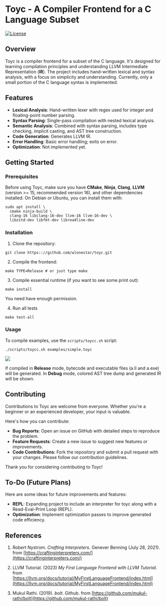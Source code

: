 # Toyc - A Compiler Frontend for a C Language Subset

[![License](https://img.shields.io/badge/License-MIT-blue.svg)](https://opensource.org/licenses/MIT)

## Overview

Toyc is a compiler frontend for a subset of the C language. It's designed for learning compilation principles and understanding LLVM Intermediate Representation (**IR**). The project includes hand-written lexical and syntax analysis, with a focus on simplicity and understanding. Currently, only a small portion of the C language syntax is implemented.

## Features

- **Lexical Analysis**: Hand-written lexer with regex used for integer and floating-point number parsing.
- **Syntax Parsing**: Single-pass compilation with nested lexical analysis.
- **Semantic Analysis**: Combined with syntax parsing, includes type checking, implicit casting, and AST tree construction.
- **Code Generation**: Generates LLVM IR.
- **Error Handling**: Basic error handling; exits on error.
- **Optimization**: Not implemented yet.

## Getting Started

### Prerequisites

Before using Toyc, make sure you have **CMake**, **Ninja**, **Clang**, **LLVM** (version >= 15, recommended version 16), and other dependencies installed. On Debian or Ubuntu, you can install them with:

```
sudo apt install \
  cmake ninja-build \
  clang-16 libclang-16-dev llvm-16 llvm-16-dev \
  libzstd-dev libfmt-dev libreadline-dev
```

### Installation

1. Clone the repository:

```
git clone https:://github.com/wlonestar/toyc.git
```

2. Compile the frontend:

```
make TYPE=Release # or just type make
```

3. Compile essential runtime (if you want to see some print out):

```
make install
```

You need have enough permission.

4. Run all tests

```
make test-all
```

### Usage

To compile examples, use the `scripts/toycc.sh` script:

```
./scripts/toycc.sh examples/simple.toyc
```

![](https://image-1305118058.cos.ap-nanjing.myqcloud.com/image/Snipaste_2024-03-07_21-04-24.jpg)

If compiled in **Release** mode, bytecode and executable files (a.ll and a.exe) will be generated. In **Debug** mode, colored AST tree dump and generated IR will be shown.

## Contributing

Contributions to Toyc are welcome from everyone. Whether you're a beginner or an experienced developer, your input is valuable.

Here's how you can contribute:

- **Bug Reports**: Open an issue on GitHub with detailed steps to reproduce the problem.
- **Feature Requests**: Create a new issue to suggest new features or improvements.
- **Code Contributions**: Fork the repository and submit a pull request with your changes. Please follow our contribution guidelines.

Thank you for considering contributing to Toyc!

## To-Do (Future Plans)

Here are some ideas for future improvements and features:

- **REPL**: Expanding project to include an interpreter for toyc along with a Read-Eval-Print Loop (REPL).
- **Optimization**: Implement optimization passes to improve generated code efficiency.

## References

1. Robert Nystrom. *Crafting Interpreters*. Genever Benning (July 28, 2021). from [https://craftinginterpreters.com/](https://craftinginterpreters.com/)

2. LLVM Tutorial. (2023) *My First Language Frontend with LLVM Tutorial*. from [https://llvm.org/docs/tutorial/MyFirstLanguageFrontend/index.html](https://llvm.org/docs/tutorial/MyFirstLanguageFrontend/index.html)

3. Mukul Rathi. (2019). *bolt*. Github. from [https://github.com/mukul-rathi/bolt](https://github.com/mukul-rathi/bolt)
